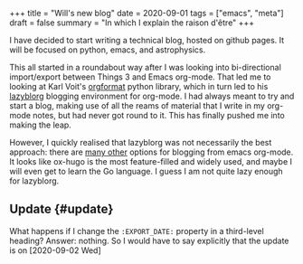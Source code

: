 +++
title = "Will's new blog"
date = 2020-09-01
tags = ["emacs", "meta"]
draft = false
summary = "In which I explain the raison d'être"
+++

I have decided to start writing a technical blog, hosted on github pages.  It will be focused on python, emacs, and astrophysics.

This all started in a roundabout way after I was looking into bi-directional import/export between Things 3 and Emacs org-mode.  That led me to looking at Karl Voit's [orgformat](https://github.com/novoid/orgformat) python library, which in turn led to his [lazyblorg](https://github.com/novoid/lazyblorg) blogging environment for org-mode.  I had always meant to try and start a blog, making use of all the reams of material that I write in my org-mode notes, but had never got round to it.  This has finally pushed me into making the leap.

However, I quickly realised that lazyblorg was not necessarily the best approach: there are [many other](https://orgmode.org/worg/org-blog-wiki.html) options for blogging from emacs org-mode.  It looks like ox-hugo is the most feature-filled and widely used, and maybe I will even get to learn the Go language.  I guess I am not quite lazy enough for lazyblorg.


## Update {#update}

What happens if I change the `:EXPORT_DATE:` property in a third-level heading?  Answer: nothing.  So I would have to say explicitly that the update is on <span class="timestamp-wrapper"><span class="timestamp">[2020-09-02 Wed]</span></span>
